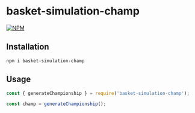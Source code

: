 # basket-simulation-champ

[![NPM](https://nodei.co/npm/basket-simulation-champ.png)](https://www.npmjs.com/package/basket-simulation-champ)

## Installation

`npm i basket-simulation-champ`

## Usage

```js
const { generateChampionship } = require('basket-simulation-champ');

const champ = generateChampionship();
```
